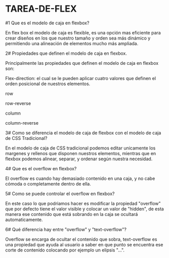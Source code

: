 # TAREA-DE-FLEX

#1 Que es el modelo de caja en flexbox?

En flex box el modelo de caja es flexible, es una opción mas eficiente
para crear diseños en los que nuestro tamaño y orden sea más dinámico y permitiendo una alineación
de elementos mucho más ampliada.

2# Propiedades que definen el modelo de caja en flexbox.

Principalmente las propiedades que definen el modelo de caja en flexbox son:

Flex-direction: el cual se le pueden aplicar cuatro valores que definen el orden posicional
de nuestros elementos. 

row

row-reverse

column

column-reverse

3# Como se diferencia el modelo de caja de flexbox con el modelo de caja de CSS Tradicional?

En el modelo de caja de CSS tradicional podemos editar unicamente los margenes y rellenos que disponen nuestros elementos, mientras
que en flexbox podemos alinear, separar, y ordenar según nuestra necesidad.

4# Que es el overflow en flexbox?

El  overflow es cuando hay demasiado contenido en una caja, y no cabe cómoda o completamente dentro de ella.

5# Como se puede controlar el overflow en flexbox?

En este caso lo que podriamos hacer es modificar la propiedad "overflow" que por defecto tiene el valor visible y colocar
un valor de "hidden", de esta manera ese contenido que está sobrando en la caja se ocultará automaticamente.

6# Qué diferencia hay entre "overflow" y "text-overflow"?

Overflow se encarga de ocultar el contenido que sobra, text-overflow es una propiedad que ayuda al usuario
a saber en que punto se encuentra ese corte de contenido colocando por ejemplo un elipsis "...". 





